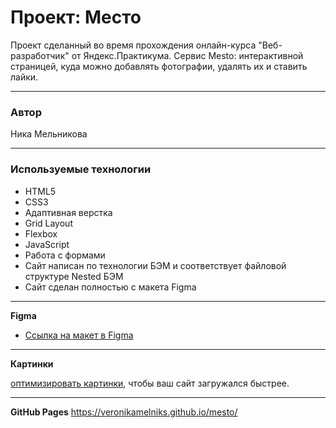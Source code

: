 # Проект: Место
Проект сделанный во время прохождения онлайн-курса "Веб-разработчик" от Яндекс.Практикума. Сервис Mesto: интерактивной страницей, куда можно добавлять фотографии, удалять их и ставить лайки.

---

### Автор

Ника Мельникова

-------

### Используемые технологии

* HTML5
* CSS3
* Адаптивная верстка
* Grid Layout
* Flexbox
* JavaScript
* Работа с формами
* Сайт написан по технологии БЭМ и соответствует файловой структуре Nested БЭМ
* Сайт сделан полностью с макета Figma

--------
**Figma**

* [Ссылка на макет в Figma](https://www.figma.com/file/2cn9N9jSkmxD84oJik7xL7/JavaScript.-Sprint-4?node-id=0%3A1)

--------
**Картинки**

[оптимизировать картинки](https://tinypng.com/), чтобы ваш сайт загружался быстрее.

--------
**GitHub Pages**
https://veronikamelniks.github.io/mesto/


